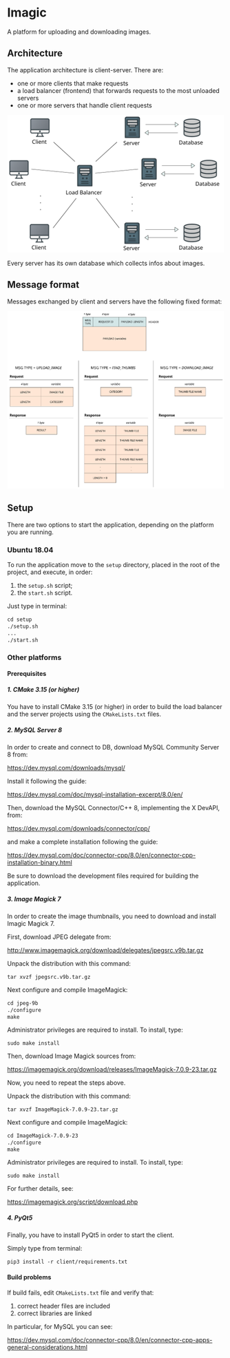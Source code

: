 # Imagic

A platform for uploading and downloading images.

## Architecture

The application architecture is client-server.
There are:

- one or more clients that make requests
- a load balancer (frontend) that forwards requests to the most unloaded servers
- one or more servers that handle client requests

<img width="600" src="https://github.com/gdev96/imagic/blob/master/resources/imagic_schema.svg">

Every server has its own database which collects infos about images.

## Message format

Messages exchanged by client and servers have the following fixed format:

<img width="800" src="https://github.com/gdev96/imagic/blob/master/resources/message_format.svg">

## Setup

There are two options to start the application, depending on the platform you are running.

### Ubuntu 18.04

To run the application move to the `setup` directory, placed in the root of the project, and execute, in order:

1. the `setup.sh` script;
2. the `start.sh` script.

Just type in terminal:

```
cd setup
./setup.sh
...
./start.sh
```

### Other platforms

#### Prerequisites

##### 1. CMake 3.15 (or higher)

You have to install CMake 3.15 (or higher) in order to build the load balancer and the server projects using the `CMakeLists.txt` files.

##### 2. MySQL Server 8

In order to create and connect to DB, download MySQL Community Server 8 from:

https://dev.mysql.com/downloads/mysql/

Install it following the guide:

https://dev.mysql.com/doc/mysql-installation-excerpt/8.0/en/

Then, download the MySQL Connector/C++ 8, implementing the X DevAPI, from:

https://dev.mysql.com/downloads/connector/cpp/

and make a complete installation following the guide:

https://dev.mysql.com/doc/connector-cpp/8.0/en/connector-cpp-installation-binary.html

Be sure to download the development files required for building the application.

##### 3. Image Magick 7

In order to create the image thumbnails, you need to download and install Imagic Magick 7.

First, download JPEG delegate from:

http://www.imagemagick.org/download/delegates/jpegsrc.v9b.tar.gz

Unpack the distribution with this command:

```
tar xvzf jpegsrc.v9b.tar.gz
```

Next configure and compile ImageMagick:

```
cd jpeg-9b
./configure
make
```

Administrator privileges are required to install. To install, type:

```
sudo make install
```

Then, download Image Magick sources from:

https://imagemagick.org/download/releases/ImageMagick-7.0.9-23.tar.gz

Now, you need to repeat the steps above.

Unpack the distribution with this command:

```
tar xvzf ImageMagick-7.0.9-23.tar.gz
```

Next configure and compile ImageMagick:

```
cd ImageMagick-7.0.9-23
./configure
make
```

Administrator privileges are required to install. To install, type:

```
sudo make install
```

For further details, see:

https://imagemagick.org/script/download.php

##### 4. PyQt5

Finally, you have to install PyQt5 in order to start the client.

Simply type from terminal:

```
pip3 install -r client/requirements.txt
```

#### Build problems

If build fails, edit `CMakeLists.txt` file and verify that:

1. correct header files are included
2. correct libraries are linked

In particular, for MySQL you can see:

https://dev.mysql.com/doc/connector-cpp/8.0/en/connector-cpp-apps-general-considerations.html
